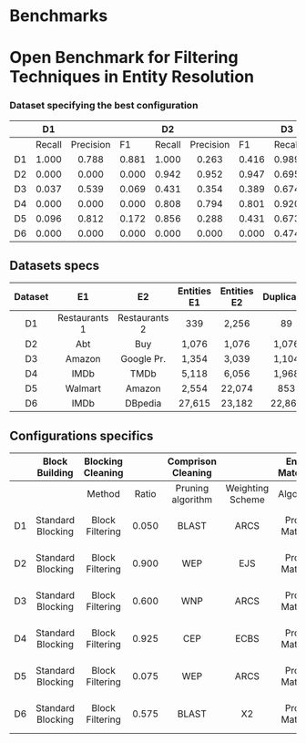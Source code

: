 Benchmarks
=============


# Open Benchmark for Filtering Techniques in Entity Resolution

### Dataset specifying the best configuration

|  	| D1 	|  	|  	| D2 	|  	|  	| D3 	|  	|  	| D5 	|  	|  	| D8 	|  	|  	| D10 	|  	|  	|
|---	|:---:	|:---:	|---	|:---:	|:---:	|---	|:---:	|:---:	|---	|:---:	|:---:	|---	|:---:	|:---:	|---	|:---:	|:---:	|---	|
|  	| Recall 	| Precision 	| F1 	| Recall 	| Precision 	| F1 	| Recall 	| Precision 	| F1 	| Recall 	| Precision 	| F1 	| Recall 	| Precision 	| F1 	| Recall 	| Precision 	| F1 	|
| D1 	| 1.000 	| 0.788 	| 0.881 	| 1.000 	| 0.263 	| 0.416 	| 0.989 	| 0.281 	| 0.438 	| 1.000 	| 0.322 	| 0.488 	| 0.933 	| 0.417 	| 0.576 	| 1.000 	| 0.263 	| 0.416 	|
| D2 	| 0.000 	| 0.000 	| 0.000 	| 0.942 	| 0.952 	| 0.947 	| 0.695 	| 0.798 	| 0.743 	| 0.851 	| 0.922 	| 0.885 	| 0.270 	| 0.997 	| 0.424 	| 0.746 	| 0.853 	| 0.796 	|
| D3 	| 0.037 	| 0.539 	| 0.069 	| 0.431 	| 0.354 	| 0.389 	| 0.674 	| 0.584 	| 0.625 	| 0.486 	| 0.425 	| 0.454 	| 0.092 	| 0.545 	| 0.158 	| 0.523 	| 0.472 	| 0.496 	|
| D4 	| 0.000 	| 0.000 	| 0.000 	| 0.808 	| 0.794 	| 0.801 	| 0.920 	| 0.702 	| 0.796 	| 0.931 	| 0.844 	| 0.886 	| 0.038 	| 0.961 	| 0.072 	| 0.845 	| 0.659 	| 0.741 	|
| D5 	| 0.096 	| 0.812 	| 0.172 	| 0.856 	| 0.288 	| 0.431 	| 0.673 	| 0.235 	| 0.348 	| 0.792 	| 0.330 	| 0.466 	| 0.753 	| 0.671 	| 0.709 	| 0.859 	| 0.302 	| 0.446 	|
| D6 	| 0.000 	| 0.000 	| 0.000 	| 0.000 	| 0.000 	| 0.000 	| 0.474 	| 0.748 	| 0.580 	| 0.805 	| 0.924 	| 0.860 	| 0.014 	| 0.970 	| 0.028 	| 0.858 	| 0.940 	| 0.897 	|


## Datasets specs

| Dataset 	| E1 	| E2 	| Entities E1 	| Entities E2 	| Duplicates 	|
|:---:	|:---:	|:---:	|:---:	|:---:	|:---:	|
| D1 	| Restaurants 1  	| Restaurants 2  	| 339 	| 2,256 	| 89 	|
| D2 	|  Abt  	|  Buy  	| 1,076 	| 1,076 	| 1,076 	|
| D3 	|  Amazon  	|  Google Pr.  	| 1,354 	| 3,039 	| 1,104 	|
| D4 	|  IMDb  	|  TMDb  	| 5,118 	| 6,056 	| 1,968 	|
| D5 	|  Walmart  	|  Amazon  	| 2,554 	| 22,074 	| 853 	|
| D6 	|  IMDb 	|  DBpedia 	| 27,615 	| 23,182 	| 22,863 	|


## Configurations specifics

|  	| Block Building 	| Blocking Cleaning 	|  	| Comprison Cleaning 	|  	| Entity Matching 	|  	|  	| Entity Clustering 	|  	|
|---	|:---:	|:---:	|:---:	|:---:	|:---:	|:---:	|:---:	|:---:	|:---:	|:---:	|
|  	|  	| Method 	| Ratio 	| Pruning algorithm 	| Weighting Scheme 	| Algorithm 	| Representation Model 	| Similarity Function 	| Algorithm 	| Similarity Threshold 	|
| D1 	| Standard Blocking 	| Block Filtering 	| 0.050 	| BLAST 	| ARCS 	| Profile Matcher 	| CHARACTER_BIGRAMS 	| COSINE_SIMILARITY 	| Unique Mapping Clustering 	| 0.90 	|
| D2 	| Standard Blocking 	| Block Filtering 	| 0.900 	| WEP 	| EJS 	| Profile Matcher 	| CHARACTER_TRIGRAMS_TF_IDF 	| ARCS_SIMILARITY 	| Unique Mapping Clustering 	| 0.90 	|
| D3 	| Standard Blocking 	| Block Filtering 	| 0.600 	| WNP 	| ARCS 	| Profile Matcher 	| TOKEN_BIGRAMS_TF_IDF 	| COSINE_SIMILARITY 	| Unique Mapping Clustering 	| 0.05 	|
| D4 	| Standard Blocking 	| Block Filtering 	| 0.925 	| CEP 	| ECBS 	| Profile Matcher 	| CHARACTER_FOURGRAMS_TF_IDF 	| ARCS_SIMILARITY 	| Unique Mapping Clustering 	| 0.85 	|
| D5 	| Standard Blocking 	| Block Filtering 	| 0.075 	| WEP 	| ARCS 	| Profile Matcher 	| CHARACTER_BIGRAMS_TF_IDF 	| COSINE_SIMILARITY 	| Unique Mapping Clustering 	| 0.65 	|
| D6 	| Standard Blocking 	| Block Filtering 	| 0.575 	| BLAST 	| X2 	| Profile Matcher 	| TOKEN_UNIGRAMS_TF_IDF 	| ARCS_SIMILARITY 	| Unique Mapping Clustering 	| 0.25 	|
